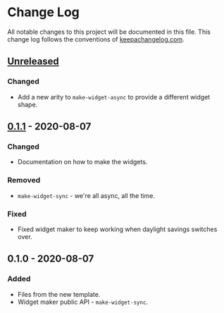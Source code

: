 # Change Log
All notable changes to this project will be documented in this file. This change log follows the conventions of [keepachangelog.com](http://keepachangelog.com/).

## [Unreleased]
### Changed
- Add a new arity to `make-widget-async` to provide a different widget shape.

## [0.1.1] - 2020-08-07
### Changed
- Documentation on how to make the widgets.

### Removed
- `make-widget-sync` - we're all async, all the time.

### Fixed
- Fixed widget maker to keep working when daylight savings switches over.

## 0.1.0 - 2020-08-07
### Added
- Files from the new template.
- Widget maker public API - `make-widget-sync`.

[Unreleased]: https://github.com/your-name/clojure-repl/compare/0.1.1...HEAD
[0.1.1]: https://github.com/your-name/clojure-repl/compare/0.1.0...0.1.1
